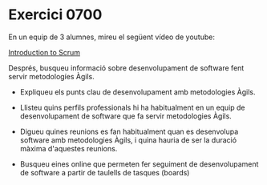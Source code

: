 # Exercici 0700

En un equip de 3 alumnes, mireu el següent vídeo de youtube:

[Introduction to Scrum](https://www.youtube.com/watch?v=9TycLR0TqFA)

Després, busqueu informació sobre desenvolupament de software fent servir metodologíes Àgils.

- Expliqueu els punts clau de desenvolupament amb metodologies Àgils.

- Llisteu quins perfils professionals hi ha habitualment en un equip de desenvolupament de software que fa servir metodologies Àgils.

- Digueu quines reunions es fan habitualment quan es desenvolupa software amb metodologies Àgils, i quina hauria de ser la duració màxima d'aquestes reunions.

- Busqueu eines online que permeten fer seguiment de desenvolupament de software a partir de taulells de tasques (boards) 
